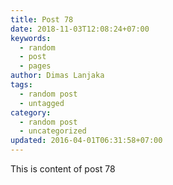 ```yaml
---
title: Post 78
date: 2018-11-03T12:08:24+07:00
keywords:
  - random
  - post
  - pages
author: Dimas Lanjaka
tags:
  - random post
  - untagged
category:
  - random post
  - uncategorized
updated: 2016-04-01T06:31:58+07:00
---
```

This is content of post 78